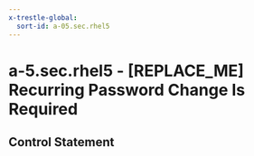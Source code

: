 ```yaml
---
x-trestle-global:
  sort-id: a-05.sec.rhel5
---
```


# a-5.sec.rhel5 - \[REPLACE_ME\] Recurring Password Change Is Required

## Control Statement
